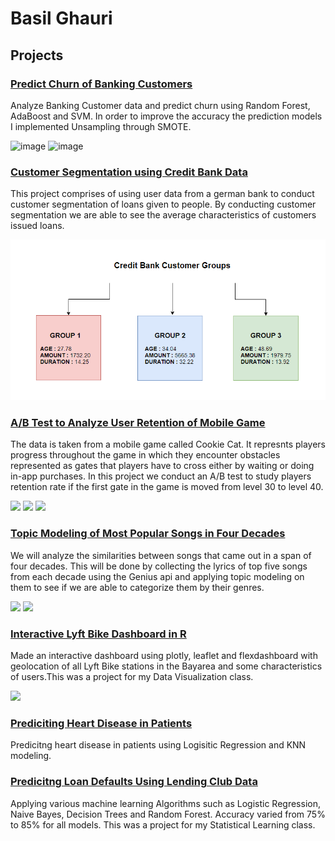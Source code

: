 # Basil Ghauri
## Projects

### [Predict Churn of Banking Customers](https://github.com/basilghauri/Predict-Churn-of-Banking-Customers)
Analyze Banking Customer data and predict churn using Random Forest, AdaBoost and SVM. In order to improve the accuracy the prediction models I implemented Unsampling through SMOTE.

![image](https://user-images.githubusercontent.com/52931904/110447244-e155f280-8074-11eb-90f0-f0b01b921b64.png)
![image](https://user-images.githubusercontent.com/52931904/110447123-c1beca00-8074-11eb-828f-8a97cbcb345d.png)


### [Customer Segmentation using Credit Bank Data](https://github.com/basilghauri/Customer-Segmentation-Using-Credit-Bank-Data)
This project comprises of using user data from a german bank to conduct customer segmentation of loans given to people. By conducting customer segmentation we are able to see the average characteristics of customers issued loans.

![](https://github.com/basilghauri/Customer-Segmentation-Using-Credit-Bank-Data/blob/master/Credit%20Bank%20Groups.PNG?raw=true)

### [A/B Test to Analyze User Retention of Mobile Game](https://github.com/basilghauri/A-B-Testing-of-Mobile-Game)
The data is taken from a mobile game called Cookie Cat. It represnts players progress throughout the game in which they encounter obstacles represented as gates that players have to cross either by waiting or doing in-app purchases. In this project we conduct an A/B test to study players retention rate if the first gate in the game is moved from level 30 to level 40.

![](https://github.com/basilghauri/basilghauri.github.io/blob/main/A-B%20Fig%203.PNG?raw=true)
![](https://github.com/basilghauri/basilghauri.github.io/blob/main/A-B%20Fig%202.PNG?raw=true)
![](https://github.com/basilghauri/basilghauri.github.io/blob/main/A-B%20Fig%201.PNG?raw=true)


### [Topic Modeling of Most Popular Songs in Four Decades](https://github.com/basilghauri/Analyzing-Similarities-in-Song-Lyrics-by-Decades)
We will analyze the similarities between songs that came out in a span of four decades. This will be done by collecting the lyrics of top five songs from each decade using the Genius api and applying topic modeling on them to see if we are able to categorize them by their genres.

![](https://user-images.githubusercontent.com/52931904/84821692-5b6ab680-afd0-11ea-9af4-94d0f7f103ac.png)
![](https://user-images.githubusercontent.com/52931904/84821368-dda6ab00-afcf-11ea-8224-1590305cee52.png)

### [Interactive Lyft Bike Dashboard in R](https://github.com/basilghauri/Lyft-Bike-dashbord)
Made an interactive dashboard using plotly, leaflet and flexdashboard with geolocation of all Lyft Bike stations in the Bayarea and some characteristics of users.This was a project for my Data Visualization class.

![](https://github.com/basilghauri/basilghauri.github.io/blob/main/Lyft%20Bike.PNG?raw=true)

### [Prediciting Heart Disease in Patients](https://github.com/basilghauri/Predict-Heart-Disease-in-Patients)
Predicitng heart disease in patients using Logisitic Regression and KNN modeling.

### [Predicitng Loan Defaults Using Lending Club Data](https://github.com/basilghauri/Lending-Club-Machine-Learning-Project)
Applying various machine learning Algorithms such as Logistic Regression, Naive Bayes, Decision Trees and Random Forest. Accuracy varied from 75% to 85% for all models.
This was a project for my Statistical Learning class.
